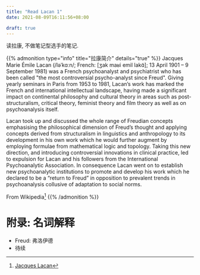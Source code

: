 ```yaml
---
title: "Read Lacan 1"
date: 2021-08-09T16:11:56+08:00

draft: true
---
```


读拉康, 不做笔记型选手的笔记.

<!--more-->

{{% admonition type="info" title="拉康简介" details="true" %}}
Jacques Marie Émile Lacan (/ləˈkɑːn/; French: [ʒak maʁi emil lakɑ̃]; 13 April 1901 – 9 September 1981) was a French psychoanalyst and psychiatrist who has been called "the most controversial psycho-analyst since Freud". Giving yearly seminars in Paris from 1953 to 1981, Lacan’s work has marked the French and international intellectual landscape, having made a significant impact on continental philosophy and cultural theory in areas such as post-structuralism, critical theory, feminist theory and film theory as well as on psychoanalysis itself.

Lacan took up and discussed the whole range of Freudian concepts emphasising the philosophical dimension of Freud’s thought and applying concepts derived from structuralism in linguistics and anthropology to its development in his own work which he would further augment by employing formulae from mathematical logic and topology. Taking this new direction, and introducing controversial innovations in clinical practice, led to expulsion for Lacan and his followers from the International Psychoanalytic Association. In consequence Lacan went on to establish new psychoanalytic institutions to promote and develop his work which he declared to be a “return to Freud” in opposition to prevalent trends in psychoanalysis collusive of adaptation to social norms.

From Wikipedia[^1]
{{% /admonition %}}


# 附录: 名词解释

- Freud: 弗洛伊德
- 待续

[^1]: [Jacques Lacan](https://en.wikipedia.org/wiki/Jacques_Lacan)